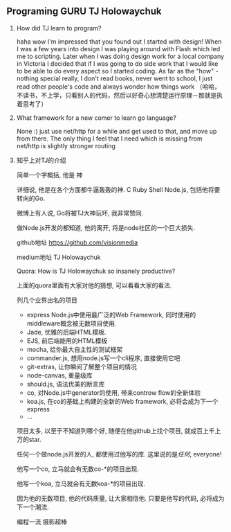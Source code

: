 ## Programing GURU TJ Holowaychuk 
1. How did TJ learn to program?

	haha wow I'm impressed that you found out I started with design! When I was a few years into design I was playing around with Flash which led me to scripting. Later when I was doing design work for a local company in Victoria I decided that if I was going to do side work that I would like to be able to do every aspect so I started coding. As far as the "how" - nothing special really, I don't read books, never went to school, I just read other people's code and always wonder how things work （哈哈，不读书，不上学，只看别人的代码，然后以好奇心想清楚运行原理－那就是执着思考了）
	
2. What framework for a new comer to learn go language?

	None :) just use net/http for a while and get used to that, and move up from there. The only thing I feel that I need which is missing from net/http is slightly stronger routing

3. 知乎上对TJ的介绍

	简单一个字概括, 他是 神
	
	详细说, 他是在各个方面都牛逼轰轰的神. C Ruby Shell Node.js, 包括他将要转向的Go.
	
	微博上有人说, Go将被TJ大神玩坏, 我非常赞同.

	做Node.js开发的都知道, 他的离开, 将是node社区的一个巨大损失.

	github地址 https://github.com/visionmedia
	
	medium地址 TJ Holowaychuk
	
	Quora: How is TJ Holowaychuk so insanely productive?
	
	上面的quora里面有大家对他的猜想, 可以看看大家的看法.

	列几个业界出名的项目

	- express Node.js中使用最广泛的Web Framework, 同时使用的middleware概念被无数项目使用.
	- Jade, 优雅的后端HTML模板.
	- EJS, 前后端能用的HTML模板
	- mocha, 给你最大自主性的测试框架
	- commander.js, 想用node.js写一个cli程序, 直接使用它吧
	- git-extras, 让你瞬间了解整个项目的情况
	- node-canvas, 重量级库
	- should.js, 语法优美的断言库
	- co, 对Node.js中generator的使用, 带来controw flow的全新体验
	- koa.js, 在co的基础上构建的全新的Web framework, 必将会成为下一个express
	- ...

	项目太多, 以至于不知道列哪个好, 随便在他github上找个项目, 就成百上千上万的star.

	任何一个做node.js开发的人, 都使用过他写的库. 这里说的是*任何*, everyone! 

	他写一个co, 立马就会有无数co-*的项目出现.
	
	他写一个koa, 立马就会有无数koa-*的项目出现.

	因为他的无数项目, 他的代码质量, 让大家相信他. 只要是他写的代码, 必将成为下一个潮流.

	编程一流 摄影超棒

